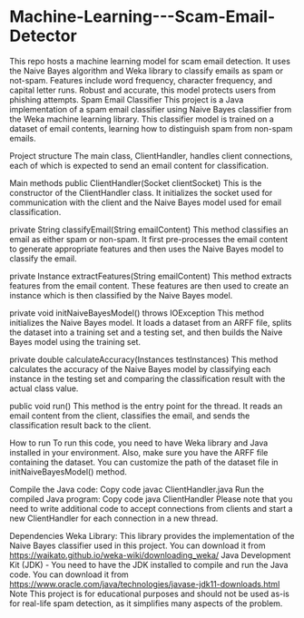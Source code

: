 # Machine-Learning---Scam-Email-Detector
This repo hosts a machine learning model for scam email detection. It uses the Naive Bayes algorithm and Weka library to classify emails as spam or not-spam. Features include word frequency, character frequency, and capital letter runs. Robust and accurate, this model protects users from phishing attempts.
Spam Email Classifier
This project is a Java implementation of a spam email classifier using Naive Bayes classifier from the Weka machine learning library. This classifier model is trained on a dataset of email contents, learning how to distinguish spam from non-spam emails.

Project structure
The main class, ClientHandler, handles client connections, each of which is expected to send an email content for classification.

Main methods
public ClientHandler(Socket clientSocket)
This is the constructor of the ClientHandler class. It initializes the socket used for communication with the client and the Naive Bayes model used for email classification.

private String classifyEmail(String emailContent)
This method classifies an email as either spam or non-spam. It first pre-processes the email content to generate appropriate features and then uses the Naive Bayes model to classify the email.

private Instance extractFeatures(String emailContent)
This method extracts features from the email content. These features are then used to create an instance which is then classified by the Naive Bayes model.

private void initNaiveBayesModel() throws IOException
This method initializes the Naive Bayes model. It loads a dataset from an ARFF file, splits the dataset into a training set and a testing set, and then builds the Naive Bayes model using the training set.

private double calculateAccuracy(Instances testInstances)
This method calculates the accuracy of the Naive Bayes model by classifying each instance in the testing set and comparing the classification result with the actual class value.

public void run()
This method is the entry point for the thread. It reads an email content from the client, classifies the email, and sends the classification result back to the client.

How to run
To run this code, you need to have Weka library and Java installed in your environment. Also, make sure you have the ARFF file containing the dataset. You can customize the path of the dataset file in initNaiveBayesModel() method.

Compile the Java code:
Copy code
javac ClientHandler.java
Run the compiled Java program:
Copy code
java ClientHandler
Please note that you need to write additional code to accept connections from clients and start a new ClientHandler for each connection in a new thread.

Dependencies
Weka Library: This library provides the implementation of the Naive Bayes classifier used in this project. You can download it from https://waikato.github.io/weka-wiki/downloading_weka/
Java Development Kit (JDK) - You need to have the JDK installed to compile and run the Java code. You can download it from https://www.oracle.com/java/technologies/javase-jdk11-downloads.html
Note
This project is for educational purposes and should not be used as-is for real-life spam detection, as it simplifies many aspects of the problem.
